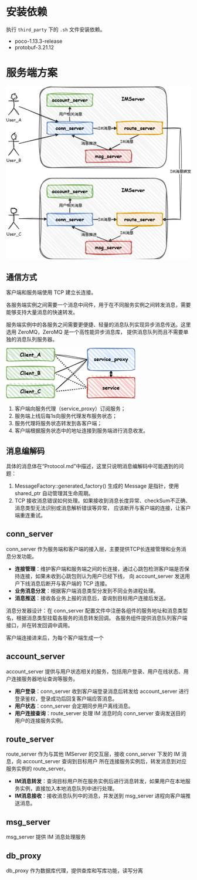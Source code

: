 # 安装依赖

执行 `third_party` 下的 `.sh` 文件安装依赖。

- poco-1.13.3-release
- protobuf-3.21.12

# 服务端方案

![](./img/server.drawio.png)

## 通信方式

客户端和服务端使用 TCP 建立长连接。

各服务端实例之间需要一个消息中间件，用于在不同服务实例之间转发消息，需要能够支持大量消息的快速转发。

服务端实例中的各服务之间需要更便捷、轻量的消息队列实现异步消息传送。这里选用 ZeroMQ，ZeroMQ 是一个高性能异步消息库，
提供消息队列而且不需要单独的消息队列服务器。

![](./img/message_queue.png)

1. 客户端向服务代理（service_proxy）订阅服务； 
2. 服务端上线后每1s向服务代理发布服务状态； 
3. 服务代理将服务状态转发到各客户端；
4. 客户端根据服务状态中的地址连接到服务端进行消息收发。



## 消息编解码

具体的消息体在“Protocol.md”中描述，这里只说明消息编解码中可能遇到的问题：
1. MessageFactory::generated_factory() 生成的 Message 是指针，使用 shared_ptr<Message> 自动管理其生命周期。
2. TCP 接收消息错误如何处理。如果接收到消息长度异常、checkSum不正确、消息类型无法识别或消息解析错误等异常，
应该断开与客户端的连接，让客户端重连重试。

## conn_server

conn_server 作为服务端和客户端的接入层，主要提供TCP长连接管理和业务消息分发功能。

- **连接管理**：维护客户端和服务端之间的长连接，通过心跳包检测客户端是否保持连接，如果未收到心跳包则认为用户已经下线，
向 account_server 发送用户下线消息后断开与客户端的 TCP 连接。
- **业务消息分发**：根据客户端消息类型分发到不同业务进程处理。
- **消息推送**：接收各业务上报的消息后，查询到目标用户连接后发送。

消息分发器设计：在 conn_server 配置文件中注册各组件的服务地址和消息类型名，根据消息类型挂载各服务的消息转发回调。
各服务组件提供消息队列客户端接口，并在转发回调中调用。

客户端连接进来后，为每个客户端生成一个

## account_server

account_server 提供与用户状态相关的服务，包括用户登录、用户在线状态、用户连接服务器地址查询等服务。

- **用户登录**：conn_server 收到客户端登录消息后转发给 account_server 进行登录鉴权，登录成功后回复客户端应答消息。
- **用户状态**：conn_server 会定期同步用户离线消息。
- **用户连接查询**：route_server 处理 IM 消息时向 conn_server 查询发送目的用户的连接服务实例。

## route_server

route_server 作为与其他 IMServer 的交互层，接收 conn_server 下发的 IM 消息，向 account_server 查询到目标用户
所在连接服务实例后，转发消息到对应服务实例的 route_server。

- **IM消息转发**：查询目标用户所在服务实例后进行消息转发，如果用户在本地服务实例，直接加入本地消息队列中进行处理。
- **IM消息接收**：接收消息队列中的消息，并发送到 msg_server 进程向客户端推送消息。

## msg_server

msg_server 提供 IM 消息处理服务

## db_proxy

db_proxy 作为数据库代理，提供查库和写库功能，读写分离